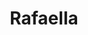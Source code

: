 ---
layout: model.ect
href: '/kitchens/models/modern-classic/rafaella'
lang: ru
category: '/kitchens/models/modern-classic'
title: 'Rafaella'
importance: 3
photo: '/кухни/модели/современная-классика/rafaella/кухня-рафаела.jpg'
description: 'Очарование в белом. Лакированное дерево с пленительно живой структурой. Исключительная выделка.'
highlights:
  - 
    caption: 'Пленительно|живая|структура'
    photo: '/кухни/модели/современная-классика/rafaella/живой-структурой.png'
  - 
    caption: 'Модный|белый цвет|дерева'
    photo: '/кухни/модели/современная-классика/rafaella/белый-цвет-дерева.png'
  - 
    caption: 'Два стиля|в одной|модели'
    photo: '/кухни/модели/современная-классика/rafaella/два-стиля-в-одном.png'
topics:
  -
    caption: 'Традиция и современная элегантность'
    description: 'Кухня с классическими нежными линиями, подходящая для меблировки домов и квартир, в которых нужна успокаивающая атмосфера на кухне. Декоративные элементы (карнизы, пилястры, полки) проектированы специально для этого профиля дверец.'
    photos:
      - '/кухни/модели/современная-классика/rafaella/классического-вида.jpg'
      - '/кухни/модели/современная-классика/rafaella/классического-вида-2.jpg'
      - '/кухни/модели/современная-классика/rafaella/классического-вида-3.jpg'
  -
    caption: 'Дверцы из массива ясеня и с белым лаком.'
    description: 'Лакированное дерево с завораживающей живой структурой. Дверцы из массива ясеня, ламинированные белым лаком сатин. Успешная комбинация дверец с витражом и „конфеток” в различные цвета. Отличная комбинация массива и цветного глянца.'
    photos:
      - '/кухни/модели/современная-классика/rafaella/двери-1.jpg'
      - '/кухни/модели/современная-классика/rafaella/двери-2.jpg'
      - '/кухни/модели/современная-классика/rafaella/двери-3.jpg'
  -
    caption: 'Столешницы, сливающиеся с кухней'
    description: 'Специально для этой модели столешницы имеют деревянный кант, обработанный в соответствии с фасадом дверец. Можете выбирать среди богатого разнообразия оттенков черного, белого, одноцветных и разноцветных столешниц, или же среди столешниц, имитирующих камень, или из естественного камня.'
    highlight: 'Современный вид |и очарование в белом'
    photos:
      - '/кухни/модели/современная-классика/rafaella/столешница-2.jpg'
      - '/кухни/модели/современная-классика/rafaella/столешница-1.jpg'
      - '/кухни/модели/современная-классика/rafaella/столешница-3.jpg'
  -
    caption: 'Цветовой акцент'
    description: 'Цветовой акцент, который контрастирует отлично белому цвету и дереву. Лаковое покрытие может быть в цвета, которые сочетаются со всевозможными интерьерами и кухнями.'
    photos:
      - '/кухни/модели/современная-классика/rafaella/сочетание-цветов-1.jpg'
      - '/кухни/модели/современная-классика/rafaella/сочетание-цветов-2.jpg'
      - '/кухни/модели/современная-классика/rafaella/сочетание-цветов-3.jpg'
  -
    caption: 'Передовые технологии и классический фасад'
    description: 'За каждой дверью могут скрыться всевозможные решения для оптимального и удобного использования пространства, а также и все необходимые на кухне электроприборы. Так получаете не только красивую кухню, но и высоко функциональное и удобное решение для хозяйства.'
    photos:
      - '/кухни/модели/современная-классика/rafaella/технологии-2.jpg'
      - '/кухни/модели/современная-классика/rafaella/технологии-1.jpg'
      - '/кухни/модели/современная-классика/rafaella/технологии-3.jpg'
doors:
  description: 'Дверцы из массива ясеня толщиной 25 мм, поверхностно обработанные белым лаком сатин.'
  categories:
    - 
      caption: 'Массив ясеня толщиной 25 мм'
      photos:
        - '/кухни/модели/современная-классика/rafaella/двери/двери-1.jpg'
        - '/кухни/модели/современная-классика/rafaella/двери/двери-2.jpg'
        - '/кухни/модели/современная-классика/rafaella/двери/двери-3.jpg'
        - '/кухни/модели/современная-классика/rafaella/двери/двери-4.jpg'
handles:
  description: 'Металлические ручки, которые не уступают другим по качеству и удобству. Тщательно подобранные в тон с моделью. Максимально чистый дизайн.'
  categories:
    - 
      caption: 'Металл'
      photos:
        - '/кухни/модели/современная-классика/rafaella/ручки/металлические-ручки.jpg'
worktops:
  description: 'Белый цвет модели позволяет комбинации со всевозможными цветами и столешницами, которые могут быть как из естественных материалов, так и из искусственных. Можете выбирать среди столешниц с деревянным кантом 60 мм, из HPL, гранита или технического камня.'
  hpl:
    photos:
      - '/кухни/модели/современная-классика/rafaella/столешница/hpl/hpl-1.jpg'
      - '/кухни/модели/современная-классика/rafaella/столешница/hpl/hpl-2.jpg'
      - '/кухни/модели/современная-классика/rafaella/столешница/hpl/hpl-3.jpg'
      - '/кухни/модели/современная-классика/rafaella/столешница/hpl/hpl-4.jpg'
      - '/кухни/модели/современная-классика/rafaella/столешница/hpl/hpl-5.jpg'
      - '/кухни/модели/современная-классика/rafaella/столешница/hpl/hpl-6.jpg'
      - '/кухни/модели/современная-классика/rafaella/столешница/hpl/hpl-7.jpg'
      - '/кухни/модели/современная-классика/rafaella/столешница/hpl/hpl-8.jpg'
  hpl60mm:
    photos:
      - '/кухни/модели/современная-классика/rafaella/столешница/hpl-60mm/hpl-9.jpg'
      - '/кухни/модели/современная-классика/rafaella/столешница/hpl-60mm/hpl-10.jpg'
  technicalStone:
    photos:
      - '/кухни/модели/современная-классика/rafaella/столешница/технический-камень/технический-камень-1.jpg'
      - '/кухни/модели/современная-классика/rafaella/столешница/технический-камень/технический-камень-2.jpg'
      - '/кухни/модели/современная-классика/rafaella/столешница/технический-камень/технический-камень-3.jpg'
      - '/кухни/модели/современная-классика/rafaella/столешница/технический-камень/технический-камень-4.jpg'
      - '/кухни/модели/современная-классика/rafaella/столешница/технический-камень/технический-камень-5.jpg'
  granite:
    photos:
      - '/кухни/модели/современная-классика/rafaella/столешница/гранит/гранит-1.jpg'
      - '/кухни/модели/современная-классика/rafaella/столешница/гранит/гранит-2.jpg'
      - '/кухни/модели/современная-классика/rafaella/столешница/гранит/гранит-3.jpg'
      - '/кухни/модели/современная-классика/rafaella/столешница/гранит/гранит-4.jpg'
      - '/кухни/модели/современная-классика/rafaella/столешница/гранит/гранит-5.jpg'
      - '/кухни/модели/современная-классика/rafaella/столешница/гранит/гранит-6.jpg'
      - '/кухни/модели/современная-классика/rafaella/столешница/гранит/гранит-7.jpg'
      - '/кухни/модели/современная-классика/rafaella/столешница/гранит/гранит-8.jpg'
---